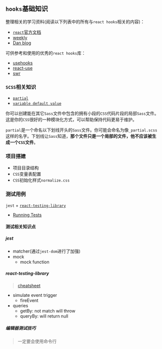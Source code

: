 ## `hooks`基础知识
整理相关的学习资料(阅读以下列表中的所有与`react hooks`相关的内容)：
* [`react`官方文档](https://reactjs.org/docs/hooks-intro.html)
* [weekly](https://github.com/dt-fe/weekly)
* [Dan blog](https://overreacted.io/)

可供参考和使用的优秀的`react hooks`库：
* [usehooks](https://github.com/gragland/usehooks)
* [react-use](https://github.com/streamich/react-use)
* [swr](https://github.com/zeit/swr)


### `SCSS`相关知识
* [`partial`](https://sass-lang.com/guide#topic-4)
* [`variable default value`](https://sass-lang.com/documentation/variables#default-values)

你可以创建能在其它`Sass`文件中包含的拥有小段的`CSS`代码片段的局部`Sass`文件。这是你的`CSS`很好的一种模块化方式，可以帮助保持代码更易于维护。

`partial`是一个命名以下划线开头的`Sass`文件。你可能会命名为像`_partial.scss`这样的名字。下划线让`Sass`知道，**那个文件只是一个局部的文件，他不应该被生成一个`CSS`文件**。

### 项目搭建
* 项目目录结构
* `CSS`变量表配置
* `CSS`初始化样式`normalize.css`

### 测试用例
`jest` + [`react-testing-library`](https://github.com/facebook/create-react-app/pull/7881)

* [Running Tests](https://create-react-app.dev/docs/running-tests)

#### 测试相关知识点

##### jest
* matcher(通过`jest-dom`进行了加强)
* mock
  * mock function
  
##### react-testing-library
> [cheatsheet](https://testing-library.com/docs/react-testing-library/cheatsheet)
* simulate event trigger
  * fireEvent
* queries
  * getBy: not match will throw
  * queryBy: will return null

##### 编辑器测试技巧
> 一定要会使用命令行
